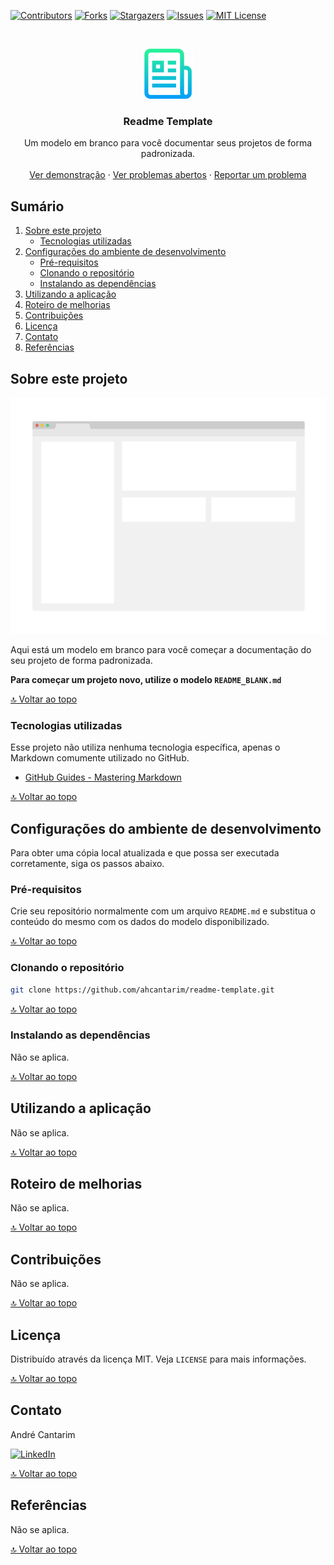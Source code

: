[![Contributors][contributors-shield]][contributors-url]
[![Forks][forks-shield]][forks-url]
[![Stargazers][stars-shield]][stars-url]
[![Issues][issues-shield]][issues-url]
[![MIT License][license-shield]][license-url]


<!-- PROJECT LOGO -->
<br />
<p align="center">
  <a href="https://github.com/ahcantarim/readme-template">
    <img src=".github/logo.png" alt="readme-template" width="80" height="80">
  </a>

  <h3 align="center">Readme Template</h3>

  <p align="center">
    Um modelo em branco para você documentar seus projetos de forma padronizada.
    <br />
    <br />
    <a href="https://github.com/ahcantarim/readme-template">Ver demonstração</a>
    ·
    <a href="https://github.com/ahcantarim/readme-template/issues">Ver problemas abertos</a>
    ·
    <a href="https://github.com/ahcantarim/readme-template/issues/new">Reportar um problema</a>
  </p>
</p>


<!-- TABLE OF CONTENTS -->
## Sumário

<ol>
    <li>
        <a href="#sobre-este-projeto">Sobre este projeto</a>
        <ul>
            <li><a href="#tecnologias-utilizadas">Tecnologias utilizadas</a></li>
        </ul>
    </li>
    <li>
        <a href="#configurações-do-ambiente-de-desenvolvimento">Configurações do ambiente de desenvolvimento</a>
        <ul>
            <li><a href="#pré-requisitos">Pré-requisitos</a></li>
            <li><a href="#clonando-o-repositório">Clonando o repositório</a></li>
            <li><a href="#instalando-as-dependências">Instalando as dependências</a></li>
        </ul>
    </li>
    <li><a href="#utilizando-a-aplicação">Utilizando a aplicação</a></li>
    <li><a href="#roteiro-de-melhorias">Roteiro de melhorias</a></li>
    <li><a href="#contribuições">Contribuições</a></li>
    <li><a href="#licença">Licença</a></li>
    <li><a href="#contato">Contato</a></li>
    <li><a href="#referências">Referências</a></li>
</ol>


<!-- ABOUT THE PROJECT -->
## Sobre este projeto

[![Screenshot][product-screenshot]][product-screenshot]

Aqui está um modelo em branco para você começar a documentação do seu projeto de forma padronizada.

**Para começar um projeto novo, utilize o modelo ``README_BLANK.md``**

<a href="#sumário">🔝 Voltar ao topo</a>


### Tecnologias utilizadas

Esse projeto não utiliza nenhuma tecnologia específica, apenas o Markdown comumente utilizado no GitHub.

* [GitHub Guides - Mastering Markdown](https://guides.github.com/features/mastering-markdown/)


<a href="#sumário">🔝 Voltar ao topo</a>


<!-- GETTING STARTED -->
## Configurações do ambiente de desenvolvimento

Para obter uma cópia local atualizada e que possa ser executada corretamente, siga os passos abaixo.

### Pré-requisitos

Crie seu repositório normalmente com um arquivo ``README.md`` e substitua o conteúdo do mesmo com os dados do modelo disponibilizado.


<a href="#sumário">🔝 Voltar ao topo</a>


### Clonando o repositório

   ```bash
   git clone https://github.com/ahcantarim/readme-template.git
   ```


<a href="#sumário">🔝 Voltar ao topo</a>


### Instalando as dependências

Não se aplica.


<a href="#sumário">🔝 Voltar ao topo</a>


<!-- USAGE EXAMPLES -->
## Utilizando a aplicação

Não se aplica.


<a href="#sumário">🔝 Voltar ao topo</a>


<!-- ROADMAP -->
## Roteiro de melhorias

Não se aplica.


<a href="#sumário">🔝 Voltar ao topo</a>


<!-- CONTRIBUTING -->
## Contribuições

Não se aplica.


<a href="#sumário">🔝 Voltar ao topo</a>


<!-- LICENSE -->
## Licença

Distribuído através da licença MIT. Veja `LICENSE` para mais informações.


<a href="#sumário">🔝 Voltar ao topo</a>


<!-- CONTACT -->
## Contato

André Cantarim

[![LinkedIn][linkedin-shield]][linkedin-url]


<a href="#sumário">🔝 Voltar ao topo</a>


<!-- ACKNOWLEDGEMENTS -->
## Referências

Não se aplica.


<a href="#sumário">🔝 Voltar ao topo</a>


<!-- MARKDOWN LINKS & IMAGES -->
<!-- https://www.markdownguide.org/basic-syntax/#reference-style-links -->
[contributors-shield]: https://img.shields.io/github/contributors/ahcantarim/readme-template.svg?style=for-the-badge
[contributors-url]: https://github.com/ahcantarim/readme-template/graphs/contributors
[forks-shield]: https://img.shields.io/github/forks/ahcantarim/readme-template.svg?style=for-the-badge
[forks-url]: https://github.com/ahcantarim/readme-template/network/members
[stars-shield]: https://img.shields.io/github/stars/ahcantarim/readme-template.svg?style=for-the-badge
[stars-url]: https://github.com/ahcantarim/readme-template/stargazers
[issues-shield]: https://img.shields.io/github/issues/ahcantarim/readme-template.svg?style=for-the-badge
[issues-url]: https://github.com/ahcantarim/readme-template/issues
[license-shield]: https://img.shields.io/github/license/ahcantarim/readme-template.svg?style=for-the-badge
[license-url]: https://github.com/ahcantarim/readme-template/blob/master/LICENSE.txt
[linkedin-shield]: https://img.shields.io/badge/-LinkedIn-black.svg?style=for-the-badge&logo=linkedin&colorB=555
[linkedin-url]: https://linkedin.com/in/ahcantarim
[product-screenshot]: .github/screenshot.png